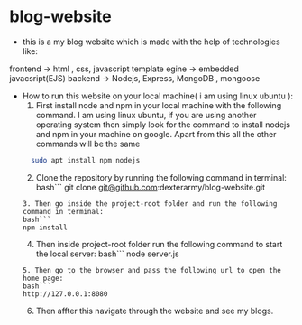 # blog-website

* this is a my blog website which is made with the help of technologies like:

frontend -> html , css, javascript
template egine -> embedded javacsript(EJS)
backend -> Nodejs, Express, MongoDB , mongoose

* How to run this website on your local machine( i am using linux ubuntu ): 
   1. First install node and npm in your local machine with the following command. I am using linux ubuntu, if you are using another operating system then simply look for the command to install nodejs and npm in your machine on google. Apart from this all the other commands will be the same
  ```bash
    sudo apt install npm nodejs
   ```
   2. Clone the repository by running the following command in terminal:
   bash```
   git clone git@github.com:dexterarmy/blog-website.git
   ```
   3. Then go inside the project-root folder and run the following command in terminal:
   bash```
   npm install
   ```
   4. Then inside project-root folder run the following command to start the local server:
   bash```
   node server.js
   ```
   5. Then go to the browser and pass the following url to open the home page:
   bash```
   http://127.0.0.1:8080
   ```
   6. Then affter this navigate through the website and see my blogs.
